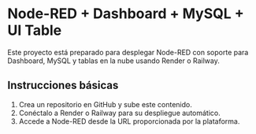 # Node-RED + Dashboard + MySQL + UI Table

Este proyecto está preparado para desplegar Node-RED con soporte para Dashboard, MySQL y tablas en la nube usando Render o Railway.

## Instrucciones básicas

1. Crea un repositorio en GitHub y sube este contenido.
2. Conéctalo a Render o Railway para su despliegue automático.
3. Accede a Node-RED desde la URL proporcionada por la plataforma.